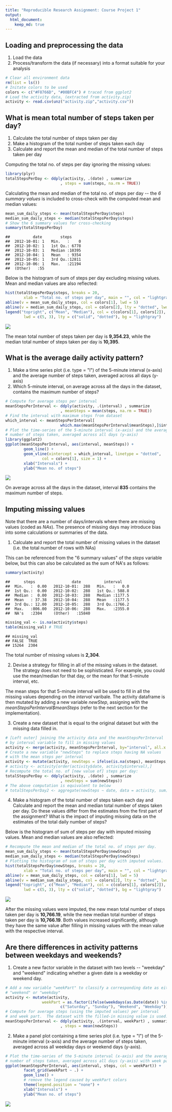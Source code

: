 ```yaml
---
title: "Reproducible Research Assignment: Course Project 1"
output: 
  html_document:
    keep_md: true
---
```

## Loading and preprocessing the data

1. Load the data
2. Process/transform the data (if necessary) into a format suitable for your analysis

```r
# Clear all environment data
rm(list = ls())
# Initate colors to be used
colors <- c("#F8766D", "#00BFC4") # traced from ggplot2
# Load the activity data, (extracted from activity.zip)
activity <- read.csv(unz("activity.zip","activity.csv"))
```

## What is mean total number of steps taken per day?

1. Calculate the total number of steps taken per day
2. Make a histogram of the total number of steps taken each day
3. Calculate and report the mean and median of the total number of steps taken per day

Computing the total no. of steps per day ignoring the missing values:


```r
library(plyr)
totalStepsPerDay <- ddply(activity, .(date) , summarize
                        , steps = sum(steps, na.rm = TRUE))
```

Calculating the mean and median of the total no. of steps per day -- the _6 summary values_ is included to cross-check with the computed mean and median values:


```r
mean_sum_daily_steps <- mean(totalStepsPerDay$steps)
median_sum_daily_steps <- median(totalStepsPerDay$steps)
# Show the 6 summary values for cross-checking
summary(totalStepsPerDay)
```

```
##          date        steps      
##  2012-10-01: 1   Min.   :    0  
##  2012-10-02: 1   1st Qu.: 6778  
##  2012-10-03: 1   Median :10395  
##  2012-10-04: 1   Mean   : 9354  
##  2012-10-05: 1   3rd Qu.:12811  
##  2012-10-06: 1   Max.   :21194  
##  (Other)   :55
```

Below is the histogram of sum of steps per day excluding missing values.  Mean and median values are also reflected: 


```r
hist(totalStepsPerDay$steps, breaks = 20, 
        xlab = "Total no. of steps per day", main = "", col = "lightgray")
abline(v = mean_sum_daily_steps, col = colors[1], lwd = 5)
abline(v = median_sum_daily_steps, col = colors[2], lty = "dotted", lwd = 3)
legend("topright", c("Mean", "Median"), col = c(colors[1], colors[2]), 
        lwd = c(5, 3), lty = c("solid", "dotted"), bg = "lightgray")
```

![](figure/histogram_total_steps_per_day_with_missing_values-1.png)<!-- -->

The mean total number of steps taken per day is __9,354.23__, while the median total number of steps taken per day is __10,395__.

## What is the average daily activity pattern?

1. Make a time series plot (i.e. type = "l") of the 5-minute interval (x-axis) and the average number of steps taken, averaged across all days (y-axis)
2. Which 5-minute interval, on average across all the days in the dataset, contains the maximum number of steps?

```r
# Compute for average steps per interval
meanStepsPerInterval <- ddply(activity, .(interval) , summarize
                        , meanSteps = mean(steps, na.rm = TRUE))
# Find the interval with maximum steps from dataset
which_interval <- meanStepsPerInterval[
                        which.max(meanStepsPerInterval$meanSteps),]$interval
# Plot the time-series of the 5-minute interval (x-axis) and the average 
# number of steps taken, averaged across all days (y-axis)
library(ggplot2)
ggplot(meanStepsPerInterval, aes(interval, meanSteps)) + 
        geom_line() +
        geom_vline(xintercept = which_interval, linetype = "dotted", 
                col = colors[1], size = 1) + 
        xlab("Intervals") +
        ylab("Mean no. of steps") 
```

![](figure/average_daily_activity_pattern-1.png)<!-- -->

On average across all the days in the dataset, interval __835__ contains the maximum number of steps.

## Imputing missing values

Note that there are a number of days/intervals where there are missing values (coded as _NAs_). The presence of missing days may introduce bias into some calculations or summaries of the data.

1. Calculate and report the total number of missing values in the dataset (i.e. the total number of rows with NAs)

This can be referenced from the "6 summary values" of the _steps_ variable below, but this can also be calculated as the sum of NA's as follows:


```r
summary(activity)
```

```
##      steps                date          interval     
##  Min.   :  0.00   2012-10-01:  288   Min.   :   0.0  
##  1st Qu.:  0.00   2012-10-02:  288   1st Qu.: 588.8  
##  Median :  0.00   2012-10-03:  288   Median :1177.5  
##  Mean   : 37.38   2012-10-04:  288   Mean   :1177.5  
##  3rd Qu.: 12.00   2012-10-05:  288   3rd Qu.:1766.2  
##  Max.   :806.00   2012-10-06:  288   Max.   :2355.0  
##  NA's   :2304     (Other)   :15840
```

```r
missing_val <- is.na(activity$steps)
table(missing_val) # TRUE
```

```
## missing_val
## FALSE  TRUE 
## 15264  2304
```
The total number of missing values is __2,304__.

2. Devise a strategy for filling in all of the missing values in the dataset. The strategy does not need to be sophisticated. For example, you could use the mean/median for that day, or the mean for that 5-minute interval, etc.

The mean steps for that 5-minute interval will be used to fill in all the missing values depending on the _interval_ varibale.  The activity dataframe is then mutated by adding a new variable _newStep_, assigning with the _meanStepsPerInterval$meanSteps_ (refer to the next section for the implementation).

3. Create a new dataset that is equal to the original dataset but with the missing data filled in.


```r
# [Left outer] joining the activity data and the meanStepsPerInterval 
# by interval variable to fill in missing values
activity <- merge(activity, meanStepsPerInterval, by="interval", all.x = TRUE)
# Create a new variable "newSteps" to replace steps having NA values 
# with the mean steps per interval  
activity <- mutate(activity, newSteps = ifelse(is.na(steps), meanSteps, steps))
# activity <- activity[order(activity$date, activity$interval),]
# Recompute the total no. of [new value of] steps per day:
totalStepsPerDay <- ddply(activity, .(date) , summarize
                        , newSteps = sum(newSteps))
# The above computation is equivalent to below
# totalStepsPerDay2 <- aggregate(newSteps ~ date, data = activity, sum)
```

4. Make a histogram of the total number of steps taken each day and Calculate and report the mean and median total number of steps taken per day. Do these values differ from the estimates from the first part of the assignment? What is the impact of imputing missing data on the estimates of the total daily number of steps?

Below is the histogram of sum of steps per day with imputed missing values.  Mean and median values are also reflected:


```r
# Recompute the mean and median of the total no. of steps per day.  
mean_sum_daily_steps <- mean(totalStepsPerDay$newSteps)
median_sum_daily_steps <- median(totalStepsPerDay$newSteps)
# Plotting the histogram of sum of steps per day with imputed values.  
hist(totalStepsPerDay$newSteps, breaks = 20, 
        xlab = "Total no. of steps per day", main = "", col = "lightgray")
abline(v = mean_sum_daily_steps, col = colors[1], lwd = 5)
abline(v = median_sum_daily_steps, col = colors[2], lty = "dotted", lwd = 3)
legend("topright", c("Mean", "Median"), col = c(colors[1], colors[2]), 
        lwd = c(5, 3), lty = c("solid", "dotted"), bg = "lightgray")
```

![](figure/new_histogram_total_steps_per_day-1.png)<!-- -->

After the missing values were imputed, the new mean total number of steps taken per day is __10,766.19__, while the new median total number of steps taken per day is __10,766.19__.  Both values increased significantly, although they have the same value after filling in missing values with the mean value with the respective interval.

## Are there differences in activity patterns between weekdays and weekends?

1. Create a new factor variable in the dataset with two levels -- "weekday" and "weekend" indicating whether a given date is a weekday or weekend day.


```r
# Add a new variable "weekPart" to classify a corresponding date as either 
# "weekend" or "weekday"
activity <- mutate(activity, 
                weekPart = as.factor(ifelse(weekdays(as.Date(date)) %in%
                        c("Saturday", "Sunday"), "Weekend", "Weekday")))
# Compute for average steps (using the imputed values) per interval 
# and week part.  The dataset with the filled-in missing value is used.
meanStepsPerInterval <- ddply(activity, .(interval, weekPart) , summarize
                        , steps = mean(newSteps))
```

2. Make a panel plot containing a time series plot (i.e. type = "l") of the 5-minute interval (x-axis) and the average number of steps taken, averaged across all weekday days or weekend days (y-axis). 


```r
# Plot the time-series of the 5-minute interval (x-axis) and the average 
# number of steps taken, averaged across all days (y-axis) with week part
ggplot(meanStepsPerInterval, aes(interval, steps, col = weekPart)) + 
        facet_grid(weekPart ~ .) + 
        geom_line() +
        # remove the legend caused by weekPart colors
        theme(legend.position = "none") + 
        xlab("Intervals") +
        ylab("Mean no. of steps") 
```

![](figure/time_series_plot_interval_vs_mean_steps_with_day_levels-1.png)<!-- -->
